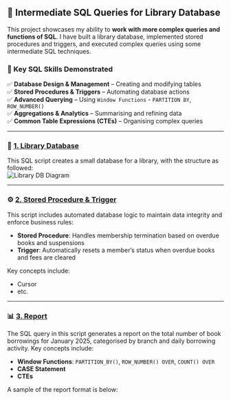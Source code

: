 ## 📖 Intermediate SQL Queries for Library Database  

This project showcases my ability to **work with more complex queries and functions of SQL**. I have built a library database, implemented stored procedures and triggers, and executed complex queries using some intermediate SQL techniques.

### 📌 Key SQL Skills Demonstrated  
✅ **Database Design & Management** – Creating and modifying tables   
✅ **Stored Procedures & Triggers** – Automating database actions   
✅ **Advanced Querying** – Using `Window Functions` - `PARTITION BY`, `ROW_NUMBER()`   
✅ **Aggregations & Analytics** – Summarising and refining data   
✅ **Common Table Expressions (CTEs)** – Organising complex queries   

---

### 📂 [1. Library Database](./DB.sql)
This SQL script creates a small database for a library, with the structure as followed:   
![Library DB Diagram](https://github.com/user-attachments/assets/8899822e-8773-4702-bfc1-7d43d8b3025f)

---

### ⚙️ [2. Stored Procedure & Trigger](./Procedure_Trigger.sql)
This script includes automated database logic to maintain data integrity and enforce business rules:   
- **Stored Procedure**: Handles membership termination based on overdue books and suspensions
- **Trigger**: Automatically resets a member’s status when overdue books and fees are cleared   

Key concepts include:
- Cursor
- etc.

---

### 📊 [3. Report](./Report_Branch_Borrowings.sql)
The SQL query in this script generates a report on the total number of book borrowings for January 2025, categorised by branch and daily borrowing activity. Key concepts include:  
- **Window Functions**: `PARTITION_BY()`, `ROW_NUMBER() OVER`, `COUNT() OVER`
- **CASE Statement**
- **CTEs**

A sample of the report format is below:
